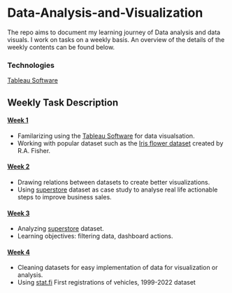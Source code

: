 <h1> Data-Analysis-and-Visualization </h1>
The repo aims to document my learning journey of Data analysis and data visuals. 
I work on tasks on a weekly basis. An overview of the details of the weekly contents can be found below.

### Technologies
[Tableau Software](https://www.tableau.com/)

## Weekly Task Description

#### [Week 1](https://github.com/safiulalam99/Data-Analysis-and-Visualization/blob/main/Week%2001.pdf) 
- Familarizing using the [Tableau Software](https://www.tableau.com/) for data visualsation.
- Working with popular dataset such as the [Iris flower dataset](https://en.wikipedia.org/wiki/Iris_flower_data_set) created by R.A. Fisher.

#### [Week 2](https://github.com/safiulalam99/Data-Analysis-and-Visualization/blob/main/Week%2002.pdf)
- Drawing relations between datasets to create better visualizations.
- Using [superstore](https://community.tableau.com/s/question/0D54T00000CWeX8SAL/sample-superstore-sales-excelxls) dataset as case study to analyse real life actionable steps to improve business sales.

#### [Week 3](https://github.com/safiulalam99/Data-Analysis-and-Visualization/blob/main/Week%2003.pdf)
- Analyzing [superstore](https://community.tableau.com/s/question/0D54T00000CWeX8SAL/sample-superstore-sales-excelxls) dataset. 
- Learning objectives: filtering data, dashboard actions.


#### [Week 4](https://github.com/safiulalam99/Data-Analysis-and-Visualization/blob/main/Week%2004.pdf)
- Cleaning datasets for easy implementation of data for visualization or analysis.
- Using [stat.fi](https://pxnet2.stat.fi/PXWeb/pxweb/en/StatFin/StatFin__lii__merek/statfin_merek_pxt_11al.px/) First registrations of vehicles, 1999-2022 dataset
